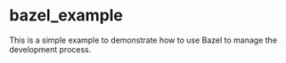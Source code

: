 # bazel_example
This is a simple example to demonstrate how to use Bazel to manage the development process.
